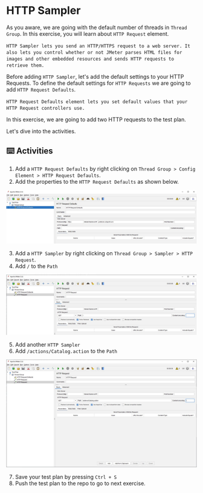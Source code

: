 # HTTP Sampler

As you aware, we are going with the default number of threads in `Thread Group`. In this exercise, you will learn about `HTTP Request` element.

`HTTP Sampler lets you send an HTTP/HTTPS request to a web server. It also lets you control whether or not JMeter parses HTML files for images and other embedded resources and sends HTTP requests to retrieve them.`

Before adding `HTTP Sampler`, let's add the default settings to your HTTP Requests. To define the default settings for `HTTP Requests` we are going to add `HTTP Request Defaults`.

`HTTP Request Defaults element lets you set default values that your HTTP Request controllers use.`

In this exercise, we are going to add two HTTP requests to the test plan.

Let's dive into the activities.

## ⌨️ Activities

1. Add a `HTTP Request Defaults` by right clicking on `Thread Group > Config Element > HTTP Request Defaults`.
2. Add the properties to the `HTTP Request Defaults` as shown below.

![HTTP Request Defaults](https://raw.githubusercontent.com/QAInsights/apache-jmeter-course/master/images/10-HTTPRequestDefaults.jpg)

3. Add a `HTTP Sampler` by right clicking on `Thread Group > Sampler > HTTP Request`.
4. Add `/` to the `Path`

![HTTP Request 1](https://raw.githubusercontent.com/QAInsights/apache-jmeter-course/master/images/20-HTTPRequest-1.jpg)

5. Add another `HTTP Sampler`
6. Add `/actions/Catalog.action` to the `Path`

![HTTP Request 2](https://raw.githubusercontent.com/QAInsights/apache-jmeter-course/master/images/30-HTTPRequest-2.jpg)

7. Save your test plan by pressing `Ctrl + S`
8. Push the test plan to the repo to go to next exercise.